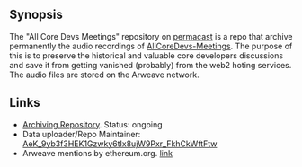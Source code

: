 ## Synopsis
The "All Core Devs Meetings" repository on [permacast](https://permacast.net/#/podcasts/Dx0lrz1eCh00Xbfqsfx3IHUU7wmBqI4GiwKthEFBS7k) is a repo that archive permanently the audio recordings of [AllCoreDevs-Meetings](https://github.com/ethereum/pm/tree/master/AllCoreDevs-Meetings). 
The purpose of this is to preserve the historical and valuable core developers discussions and save it from getting vanished (probably) from the web2 hoting services. The audio files are stored on the Arweave network.

## Links
- [Archiving Repository](https://permacast.net/#/podcasts/Dx0lrz1eCh00Xbfqsfx3IHUU7wmBqI4GiwKthEFBS7k). Status: ongoing
- Data uploader/Repo Maintainer: [AeK_9yb3f3HEK1Gzwky6tIx8ujW9Pxr_FkhCkWftFtw](https://viewblock.io/arweave/address/AeK_9yb3f3HEK1Gzwky6tIx8ujW9Pxr_FkhCkWftFtw)
- Arweave mentions by ethereum.org. [link](https://ethereum.org/en/developers/docs/storage/)


